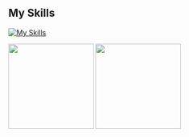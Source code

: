 ## My Skills
[![My Skills](https://skillicons.dev/icons?i=py,fastapi,ts,react,nextjs,firebase,githubactions,aws,gcp,docker,kubernetes,go,azure,linux,graphql,mysql,prometheus,grafana,pytorch&theme=dark)](https://skillicons.dev)

<a href="https://github.com/Kitsuya0828">
  <img align="left" height="170px" src="https://github-readme-stats.vercel.app/api?username=Kitsuya0828&count_private=true&show_icons=true&theme=dark" />
</a>
<a href="https://github.com/Kitsuya0828">
  <img align="left" height="170px" src="https://github-readme-stats.vercel.app/api/top-langs/?username=Kitsuya0828&count_private=true&layout=compact&theme=dark&exclude_repo=Sprouty&hide=jupyter%20notebook,YAML&langs_count=7" />
</a>
